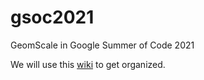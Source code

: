 # gsoc2021
GeomScale in Google Summer of Code 2021

We will use this [wiki](https://github.com/GeomScale/gsoc2021/wiki) to get organized.
